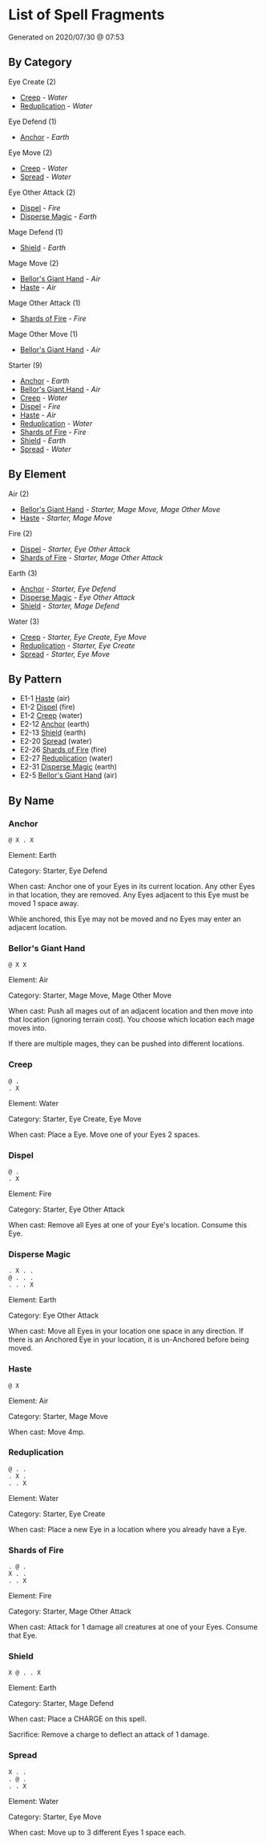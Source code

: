 # List of Spell Fragments

Generated on 2020/07/30 @ 07:53

## By Category

Eye Create (2)

* [Creep](#creep) - _Water_
* [Reduplication](#reduplication) - _Water_

Eye Defend (1)

* [Anchor](#anchor) - _Earth_

Eye Move (2)

* [Creep](#creep) - _Water_
* [Spread](#spread) - _Water_

Eye Other Attack (2)

* [Dispel](#dispel) - _Fire_
* [Disperse Magic](#disperse-magic) - _Earth_

Mage Defend (1)

* [Shield](#shield) - _Earth_

Mage Move (2)

* [Bellor's Giant Hand](#bellor's-giant-hand) - _Air_
* [Haste](#haste) - _Air_

Mage Other Attack (1)

* [Shards of Fire](#shards-of-fire) - _Fire_

Mage Other Move (1)

* [Bellor's Giant Hand](#bellor's-giant-hand) - _Air_

Starter (9)

* [Anchor](#anchor) - _Earth_
* [Bellor's Giant Hand](#bellor's-giant-hand) - _Air_
* [Creep](#creep) - _Water_
* [Dispel](#dispel) - _Fire_
* [Haste](#haste) - _Air_
* [Reduplication](#reduplication) - _Water_
* [Shards of Fire](#shards-of-fire) - _Fire_
* [Shield](#shield) - _Earth_
* [Spread](#spread) - _Water_

## By Element

Air (2)

* [Bellor's Giant Hand](#bellor's-giant-hand) - _Starter, Mage Move, Mage Other Move_
* [Haste](#haste) - _Starter, Mage Move_

Fire (2)

* [Dispel](#dispel) - _Starter, Eye Other Attack_
* [Shards of Fire](#shards-of-fire) - _Starter, Mage Other Attack_

Earth (3)

* [Anchor](#anchor) - _Starter, Eye Defend_
* [Disperse Magic](#disperse-magic) - _Eye Other Attack_
* [Shield](#shield) - _Starter, Mage Defend_

Water (3)

* [Creep](#creep) - _Starter, Eye Create, Eye Move_
* [Reduplication](#reduplication) - _Starter, Eye Create_
* [Spread](#spread) - _Starter, Eye Move_

## By Pattern

* E1-1 [Haste](#haste) (air)
* E1-2 [Dispel](#dispel) (fire)
* E1-2 [Creep](#creep) (water)
* E2-12 [Anchor](#anchor) (earth)
* E2-13 [Shield](#shield) (earth)
* E2-20 [Spread](#spread) (water)
* E2-26 [Shards of Fire](#shards-of-fire) (fire)
* E2-27 [Reduplication](#reduplication) (water)
* E2-31 [Disperse Magic](#disperse-magic) (earth)
* E2-5 [Bellor's Giant Hand](#bellor's-giant-hand) (air)

## By Name

### Anchor
```
@ X . X
```
Element: Earth

Category: Starter, Eye Defend

When cast: Anchor one of your Eyes in its current location. Any other Eyes in that location, they are removed. Any Eyes adjacent to this Eye must be moved 1 space away.

While anchored, this Eye may not be moved and no Eyes may enter an adjacent location.

### Bellor's Giant Hand
```
@ X X
```
Element: Air

Category: Starter, Mage Move, Mage Other Move

When cast: Push all mages out of an adjacent location and then move into that location (ignoring terrain cost). You choose which location each mage moves into.

If there are multiple mages, they can be pushed into different locations.

### Creep
```
@ .
. X
```
Element: Water

Category: Starter, Eye Create, Eye Move

When cast: Place a Eye. Move one of your Eyes 2 spaces.

### Dispel
```
@ .
. X
```
Element: Fire

Category: Starter, Eye Other Attack

When cast: Remove all Eyes at one of your Eye's location. Consume this Eye.

### Disperse Magic
```
. X . .
@ . . .
. . . X
```
Element: Earth

Category: Eye Other Attack

When cast: Move all Eyes in your location one space in any direction. If there is an Anchored Eye in your location, it is un-Anchored before being moved.

### Haste
```
@ X
```
Element: Air

Category: Starter, Mage Move

When cast: Move 4mp.

### Reduplication
```
@ . .
. X .
. . X
```
Element: Water

Category: Starter, Eye Create

When cast: Place a new Eye in a location where you already have a Eye.

### Shards of Fire
```
. @ .
X . .
. . X
```
Element: Fire

Category: Starter, Mage Other Attack

When cast: Attack for 1 damage all creatures at one of your Eyes. Consume that Eye.

### Shield
```
X @ . . X
```
Element: Earth

Category: Starter, Mage Defend

When cast: Place a CHARGE on this spell.

Sacrifice: Remove a charge to deflect an attack of 1 damage.

### Spread
```
X . .
. @ .
. . X
```
Element: Water

Category: Starter, Eye Move

When cast: Move up to 3 different Eyes 1 space each.

